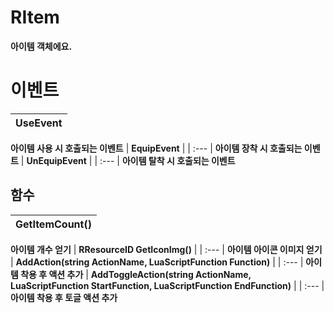 # **RItem**

 **아이템 객체에요.** 
# **이벤트**

| **UseEvent** |
| :--- |
 **아이템 사용 시 호출되는 이벤트** 
| **EquipEvent** |
| :--- |
 **아이템 장착 시 호출되는 이벤트** 
| **UnEquipEvent** |
| :--- |
 **아이템 탈착 시 호출되는 이벤트** 
## **함수**

| **GetItemCount()** |
| :--- |
 **아이템 개수 얻기** 
| **RResourceID GetIconImg()** |
| :--- |
 **아이템 아이콘 이미지 얻기** 
| **AddAction(string ActionName, LuaScriptFunction Function)** |
| :--- |
 **아이템 착용 후 액션 추가** 
| **AddToggleAction(string ActionName, LuaScriptFunction StartFunction, LuaScriptFunction EndFunction)** |
| :--- |
 **아이템 착용 후 토글 액션 추가** 
